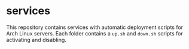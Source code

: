 # services

This repository contains services with automatic deployment scripts for
Arch Linux servers. Each folder contains a `up.sh` and `down.sh` scripts
for activating and disabling.
